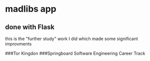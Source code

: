 # madlibs app

## done with Flask
this is the "further study" work I did which made some significant improvments

###Tor Kingdon
###Springboard Software Engineering Career Track
